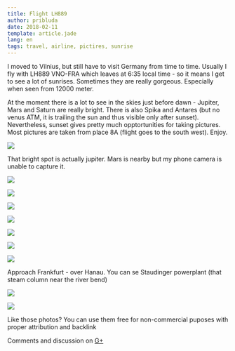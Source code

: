 ```yaml
---
title: Flight LH889
author: pribluda
date: 2018-02-11
template: article.jade
lang: en
tags: travel, airline, pictires, sunrise
---
```


I moved to Vilnius, but still have to visit Germany from time to time. Usually I fly with LH889 VNO-FRA which leaves at 6:35 local time - 
so it means I get to see a lot of sunrises. Sometimes they are really gorgeous. Especially when seen from 12000 meter.   

<span class="more"></span>

At the moment there is a lot to see in the skies just before dawn -  Jupiter, Mars and Saturn are really bright. There is also Spika and Antares 
(but no venus ATM,  it is trailing the sun and thus visible only after sunset).  Nevertheless, sunset gives pretty much opptortunities  for taking pictures. 
Most pictures are taken from place 8A (flight goes to the south west). Enjoy.

![](IMG_20180123_081349_HDR.jpg)

That bright spot is actually jupiter. Mars is nearby but my phone camera is unable to capture it. 

![](IMG_20180123_081619_HDR.jpg)


![](IMG_20180123_081623_HDR.jpg)

![](IMG_20180123_081733_HDR.jpg)

![](IMG_20180130_082606.jpg)


![](IMG_20180130_082617.jpg)


![](IMG_20180130_082736.jpg)


![](IMG_20180130_082739.jpg)

Approach Frankfurt - over Hanau. You can se Staudinger powerplant (that steam column near the river bend)


![](IMG_20180206_072049_HHT.jpg)

![](IMG_20180206_081824.jpg)

Like those photos? You can use them free for non-commercial puposes with proper attribution and backlink 


Comments and discussion on [G+](https://plus.google.com/+KonstantinPribluda/posts/cbpxQP6ro7z)







